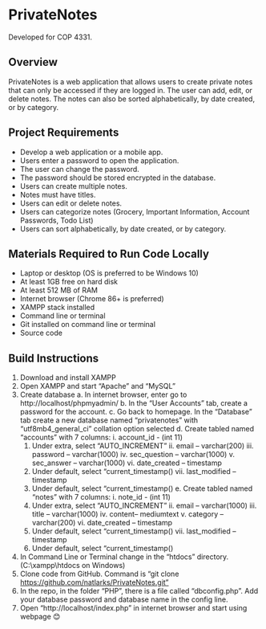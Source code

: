 # PrivateNotes
Developed for COP 4331.

## Overview
PrivateNotes is a web application that allows users to create private notes that can only be accessed if they are logged in. The user can add, edit, or delete notes. The notes can also be sorted alphabetically, by date created, or by category.

## Project Requirements
- Develop a web application or a mobile app.
- Users enter a password to open the application.
- The user can change the password.
- The password should be stored encrypted in the database.
- Users can create multiple notes.
- Notes must have titles.
- Users can edit or delete notes.
- Users can categorize notes (Grocery, Important Information, Account Passwords, Todo List)
- Users can sort alphabetically, by date created, or by category.

## Materials Required to Run Code Locally
-	Laptop or desktop (OS is preferred to be Windows 10)
-	At least 1GB free on hard disk
-	At least 512 MB of RAM
-	Internet browser (Chrome 86+ is preferred)
-	XAMPP stack installed 
-	Command line or terminal
-	Git installed on command line or terminal
- Source code

## Build Instructions
1.	Download and install XAMPP
2.	Open XAMPP and start “Apache” and “MySQL”
3.	Create database	
  a.	In internet browser, enter go to http://localhost/phpmyadmin/
  b.	In the “User Accounts” tab, create a password for the account.
  c.	Go back to homepage. In the “Database” tab create a new database named “privatenotes” with “utf8mb4_general_ci” collation option selected
  d.	Create tabled named “accounts” with 7 columns:
    i.	account_id  - (int 11) 
      1.	Under extra, select “AUTO_INCREMENT”
    ii.	email – varchar(200)
    iii.	password – varchar(1000)
    iv.	sec_question – varchar(1000)
    v.	sec_answer – varchar(1000)
    vi.	date_created – timestamp
      1.	Under default, select “current_timestamp()
    vii.	last_modified – timestamp
      1.	Under default, select “current_timestamp()
  e.	Create tabled named “notes” with 7 columns:
    i.	note_id  - (int 11) 
    1.	Under extra, select “AUTO_INCREMENT”
    ii.	email – varchar(1000)
    iii.	title – varchar(1000)
    iv.	content– mediumtext
    v.	category – varchar(200)
    vi.	date_created – timestamp
      1.	Under default, select “current_timestamp()
    vii.	last_modified – timestamp
      1.	Under default, select “current_timestamp()
4.	In Command Line or Terminal change in the “htdocs” directory. (C:\xampp\htdocs on Windows)
5.	Clone code from GitHub. Command is “git clone https://github.com/natlarks/PrivateNotes.git”
6.	In the repo, in the folder “PHP”, there is a file called “dbconfig.php”. Add your database password and database name in the config line.
7.	Open “http://localhost/index.php” in internet browser and start using webpage 😊

